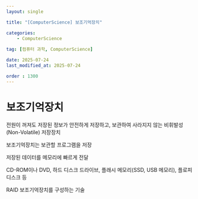 ```yaml
---
layout: single

title: "[ComputerScience] 보조기억장치"

categories:
    - ComputerScience
    
tag: [컴퓨터 과학, ComputerScience]

date: 2025-07-24
last_modified_at: 2025-07-24

order : 1300
---
```


# 보조기억장치

전원이 꺼져도 저장된 정보가 안전하게 저장하고, 보관하여 사라지지 않는 비휘발성(Non-Volatile) 저장장치

보조기억장치는 보관할 프로그램을 저장

저장된 데이터를 메모리에 빠르게 전달

CD-ROM이나 DVD, 하드 디스크 드라이브, 플래시 메모리(SSD, USB 메모리), 플로피 디스크 등

RAID 보조기억장치를 구성하는 기술